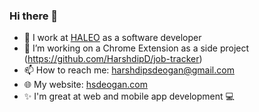 ### Hi there 👋

- 💼 I work at <a href="https://www.haleoclinic.com/">HALEO</a> as a software developer 
- 🔭 I’m working on a Chrome Extension as a side project (https://github.com/HarshdipD/job-tracker)
- 📫 How to reach me: harshdipsdeogan@gmail.com
- 🌐 My website: <a href="https://hsdeogan.com">hsdeogan.com</a>
- ✨ I'm great at web and mobile app development 💻 

